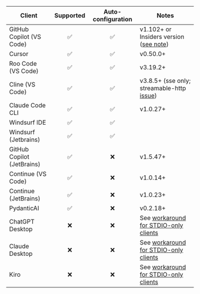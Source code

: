 | Client                     | Supported | Auto-configuration | Notes                                          |
| -------------------------- | :-------: | :----------------: | ---------------------------------------------- |
| GitHub Copilot (VS Code)   |    ✅     |         ✅         | v1.102+ or Insiders version ([see note][3])    |
| Cursor                     |    ✅     |         ✅         | v0.50.0+                                       |
| Roo Code (VS Code)         |    ✅     |         ✅         | v3.19.2+                                       |
| Cline (VS Code)            |    ✅     |         ✅         | v3.8.5+ (sse only; streamable-http [issue][2]) |
| Claude Code CLI            |    ✅     |         ✅         | v1.0.27+                                       |
| Windsurf IDE               |    ✅     |         ✅         |                                                |
| Windsurf (Jetbrains)       |    ✅     |         ✅         |                                                |
| GitHub Copilot (JetBrains) |    ✅     |         ❌         | v1.5.47+                                       |
| Continue (VS Code)         |    ✅     |         ❌         | v1.0.14+                                       |
| Continue (JetBrains)       |    ✅     |         ❌         | v1.0.23+                                       |
| PydanticAI                 |    ✅     |         ❌         | v0.2.18+                                       |
| ChatGPT Desktop            |    ❌     |         ❌         | See [workaround for STDIO-only clients][4]     |
| Claude Desktop             |    ❌     |         ❌         | See [workaround for STDIO-only clients][4]     |
| Kiro                       |    ❌     |         ❌         | See [workaround for STDIO-only clients][4]     |

[2]: https://github.com/cline/cline/issues/4391
[3]: /toolhive/reference/client-compatibility.mdx#vs-code-with-copilot
[4]: /toolhive/reference/client-compatibility#stdio-only-client-configuration
